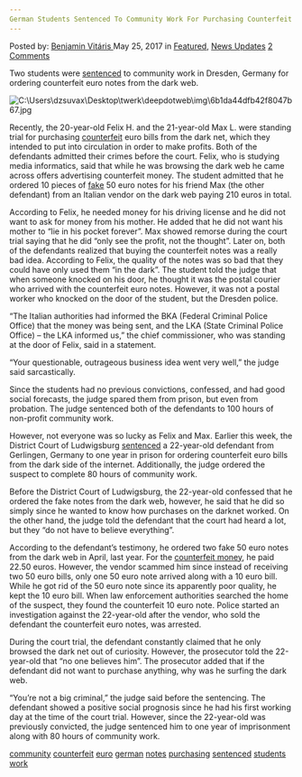```yaml
---
German Students Sentenced To Community Work For Purchasing Counterfeit Euro Notes"
---
```

<article class="post-listing post-20104 post type-post status-publish format-standard has-post-thumbnail hentry  tag-community tag-counterfeit tag-euro tag-german tag-notes tag-purchasing tag-sentenced tag-students tag-work">
<div class="post-inner">
    <span>Posted by: <a href="https://www.deepdotweb.com/author/benjaminvi/" title="">Benjamin Vitáris </a></span>
<span>May 25, 2017</span>
<span>in <a href="https://www.deepdotweb.com/category/deepdot-news/" rel="category tag">Featured</a>, <a href="https://www.deepdotweb.com/category/news-updates/" rel="category tag">News Updates</a></span>
<span><a href="https://www.deepdotweb.com/2017/05/25/german-students-sentenced-community-work-purchasing-counterfeit-euro-notes/#comments">2 Comments</a></span>
</p>
<div class="clear"></div>
    
<p>Two students were <a href="https://www.tag24.de/nachrichten/dresden-gericht-polizei-falschgeld-studenten-darknet-faelschung-249660">sentenced</a> to community work in Dresden, Germany for ordering counterfeit euro notes from the dark web.</p>
<p><img class="wp-image-20130 aligncenter" src="/imgs/2017/05/c-users-dzsuvax-desktop-twerk-deepdotweb-img-6b1d.jpeg" alt="C:\Users\dzsuvax\Desktop\twerk\deepdotweb\img\6b1da44dfb42f8047b67.jpg" width="564" height="360" srcset="/imgs/2017/05/c-users-dzsuvax-desktop-twerk-deepdotweb-img-6b1d.jpeg 980w, /imgs/2017/05/c-users-dzsuvax-desktop-twerk-deepdotweb-img-6b1d-300x191.jpeg 300w" sizes="(max-width: 564px) 100vw, 564px" /></p>
<p>Recently, the 20-year-old Felix H. and the 21-year-old Max L. were standing trial for purchasing <a href="https://www.deepdotweb.com/tag/counterfeit/">counterfeit</a> euro bills from the dark net, which they intended to put into circulation in order to make profits. Both of the defendants admitted their crimes before the court. Felix, who is studying media informatics, said that while he was browsing the dark web he came across offers advertising counterfeit money. The student admitted that he ordered 10 pieces of <a href="https://www.deepdotweb.com/2017/05/08/us-charges-teenager-100s-fake-bomb-threats/">fake</a> 50 euro notes for his friend Max (the other defendant) from an Italian vendor on the dark web paying 210 euros in total.</p>
<p>According to Felix, he needed money for his driving license and he did not want to ask for money from his mother. He added that he did not want his mother to “lie in his pocket forever”. Max showed remorse during the court trial saying that he did “only see the profit, not the thought”. Later on, both of the defendants realized that buying the counterfeit notes was a really bad idea. According to Felix, the quality of the notes was so bad that they could have only used them “in the dark”. The student told the judge that when someone knocked on his door, he thought it was the postal courier who arrived with the counterfeit euro notes. However, it was not a postal worker who knocked on the door of the student, but the Dresden police.</p>
<p>&#8220;The Italian authorities had informed the BKA (Federal Criminal Police Office) that the money was being sent, and the LKA (State Criminal Police Office) &#8211; the LKA informed us,&#8221; the chief commissioner, who was standing at the door of Felix, said in a statement.</p>
<p>&#8220;Your questionable, outrageous business idea went very well,&#8221; the judge said sarcastically.</p>
<p>Since the students had no previous convictions, confessed, and had good social forecasts, the judge spared them from prison, but even from probation. The judge sentenced both of the defendants to 100 hours of non-profit community work.</p>
<p>However, not everyone was so lucky as Felix and Max. Earlier this week, the District Court of Ludwigsburg <a href="http://www.stuttgarter-zeitung.de/inhalt.ludwigsburger-schoeffengericht-urteilt-bewaehrungsstrafe-fuer-falschen-fuffziger.dc9f2709-c51f-431c-a821-77da0380c63d.html">sentenced</a> a 22-year-old defendant from Gerlingen, Germany to one year in prison for ordering counterfeit euro bills from the dark side of the internet. Additionally, the judge ordered the suspect to complete 80 hours of community work.</p>
<p>Before the District Court of Ludwigsburg, the 22-year-old confessed that he ordered the fake notes from the dark web, however, he said that he did so simply since he wanted to know how purchases on the darknet worked. On the other hand, the judge told the defendant that the court had heard a lot, but they “do not have to believe everything”.</p>
<p><a id="post-20104-_gjdgxs"></a> According to the defendant’s testimony, he ordered two fake 50 euro notes from the dark web in April, last year. For the <a href="https://www.deepdotweb.com/2017/05/08/dark-web-euro-counterfeiter-duo-standing-trial-germany/">counterfeit money</a>, he paid 22.50 euros. However, the vendor scammed him since instead of receiving two 50 euro bills, only one 50 euro note arrived along with a 10 euro bill. While he got rid of the 50 euro note since its apparently poor quality, he kept the 10 euro bill. When law enforcement authorities searched the home of the suspect, they found the counterfeit 10 euro note. Police started an investigation against the 22-year-old after the vendor, who sold the defendant the counterfeit euro notes, was arrested.</p>
<p>During the court trial, the defendant constantly claimed that he only browsed the dark net out of curiosity. However, the prosecutor told the 22-year-old that “no one believes him”. The prosecutor added that if the defendant did not want to purchase anything, why was he surfing the dark web.</p>
<p>&#8220;You&#8217;re not a big criminal,&#8221; the judge said before the sentencing. The defendant showed a positive social prognosis since he had his first working day at the time of the court trial. However, since the 22-year-old was previously convicted, the judge sentenced him to one year of imprisonment along with 80 hours of community work.</p>
</div>
<a href="https://www.deepdotweb.com/tag/community/" rel="tag">community</a> <a href="https://www.deepdotweb.com/tag/counterfeit/" rel="tag">counterfeit</a> <a href="https://www.deepdotweb.com/tag/euro/" rel="tag">euro</a> <a href="https://www.deepdotweb.com/tag/german/" rel="tag">german</a> <a href="https://www.deepdotweb.com/tag/notes/" rel="tag">notes</a> <a href="https://www.deepdotweb.com/tag/purchasing/" rel="tag">purchasing</a> <a href="https://www.deepdotweb.com/tag/sentenced/" rel="tag">sentenced</a> <a href="https://www.deepdotweb.com/tag/students/" rel="tag">students</a> <a href="https://www.deepdotweb.com/tag/work/" rel="tag">work</a></span> <span style="display:none" class="updated">2017-05-25</span>
<div style="display:none" class="vcard author" itemprop="author" itemscope itemtype="http://schema.org/Person"><strong class="fn" itemprop="name"><a href="https://www.deepdotweb.com/author/benjaminvi/" title="Posts by Benjamin Vitáris" rel="author">Benjamin Vitáris</a></strong></div>
    
